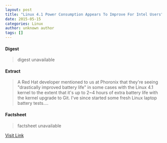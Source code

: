 ```yaml
---
layout: post
title: "Linux 4.1 Power Consumption Appears To Improve For Intel Users"
date: 2015-05-15
categories: Linux
author: unknown author
tags: []
---
```



#### Digest
>digest unavailable

#### Extract
>A Red Hat developer mentioned to us at Phoronix that they're seeing "drastically improved battery life" in some cases with the Linux 4.1 kernel to the extent that it's up to 2~4 hours of extra battery life with the kernel upgrade to Git. I've since started some fresh Linux laptop battery tests....

#### Factsheet
>factsheet unavailable

[Visit Link](http://www.phoronix.com/vr.php?view=21682)


